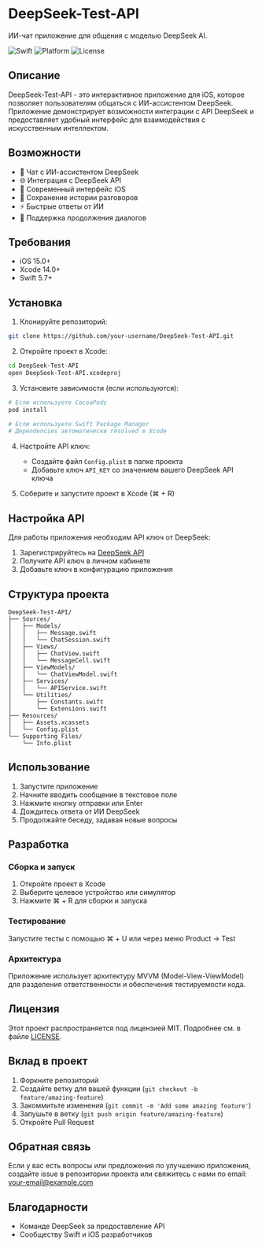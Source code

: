 # DeepSeek-Test-API

ИИ-чат приложение для общения с моделью DeepSeek AI.

![Swift](https://img.shields.io/badge/Swift-5.0-orange.svg)
![Platform](https://img.shields.io/badge/Platform-iOS-blue.svg)
![License](https://img.shields.io/badge/License-MIT-green.svg)

## Описание

DeepSeek-Test-API - это интерактивное приложение для iOS, которое позволяет пользователям общаться с ИИ-ассистентом DeepSeek. Приложение демонстрирует возможности интеграции с API DeepSeek и предоставляет удобный интерфейс для взаимодействия с искусственным интеллектом.

## Возможности

- 💬 Чат с ИИ-ассистентом DeepSeek
- 🌐 Интеграция с DeepSeek API
- 🎨 Современный интерфейс iOS
- 💾 Сохранение истории разговоров
- ⚡ Быстрые ответы от ИИ
- 🔄 Поддержка продолжения диалогов

## Требования

- iOS 15.0+
- Xcode 14.0+
- Swift 5.7+

## Установка

1. Клонируйте репозиторий:
```bash
git clone https://github.com/your-username/DeepSeek-Test-API.git
```

2. Откройте проект в Xcode:
```bash
cd DeepSeek-Test-API
open DeepSeek-Test-API.xcodeproj
```

3. Установите зависимости (если используются):
```bash
# Если используете CocoaPods
pod install

# Если используете Swift Package Manager
# Дependencies автоматически resolved в Xcode
```

4. Настройте API ключ:
   - Создайте файл `Config.plist` в папке проекта
   - Добавьте ключ `API_KEY` со значением вашего DeepSeek API ключа

5. Соберите и запустите проект в Xcode (⌘ + R)

## Настройка API

Для работы приложения необходим API ключ от DeepSeek:

1. Зарегистрируйтесь на [DeepSeek API](https://platform.deepseek.com/)
2. Получите API ключ в личном кабинете
3. Добавьте ключ в конфигурацию приложения

## Структура проекта

```
DeepSeek-Test-API/
├── Sources/
│   ├── Models/
│   │   ├── Message.swift
│   │   └── ChatSession.swift
│   ├── Views/
│   │   ├── ChatView.swift
│   │   └── MessageCell.swift
│   ├── ViewModels/
│   │   └── ChatViewModel.swift
│   ├── Services/
│   │   └── APIService.swift
│   └── Utilities/
│       ├── Constants.swift
│       └── Extensions.swift
├── Resources/
│   ├── Assets.xcassets
│   └── Config.plist
└── Supporting Files/
    └── Info.plist
```

## Использование

1. Запустите приложение
2. Начните вводить сообщение в текстовое поле
3. Нажмите кнопку отправки или Enter
4. Дождитесь ответа от ИИ DeepSeek
5. Продолжайте беседу, задавая новые вопросы

## Разработка

### Сборка и запуск

1. Откройте проект в Xcode
2. Выберите целевое устройство или симулятор
3. Нажмите ⌘ + R для сборки и запуска

### Тестирование

Запустите тесты с помощью ⌘ + U или через меню Product → Test

### Архитектура

Приложение использует архитектуру MVVM (Model-View-ViewModel) для разделения ответственности и обеспечения тестируемости кода.

## Лицензия

Этот проект распространяется под лицензией MIT. Подробнее см. в файле [LICENSE](LICENSE).

## Вклад в проект

1. Форкните репозиторий
2. Создайте ветку для вашей функции (`git checkout -b feature/amazing-feature`)
3. Закоммитьте изменения (`git commit -m 'Add some amazing feature'`)
4. Запушьте в ветку (`git push origin feature/amazing-feature`)
5. Откройте Pull Request

## Обратная связь

Если у вас есть вопросы или предложения по улучшению приложения, создайте issue в репозитории проекта или свяжитесь с нами по email: your-email@example.com

## Благодарности

- Команде DeepSeek за предоставление API
- Сообществу Swift и iOS разработчиков
